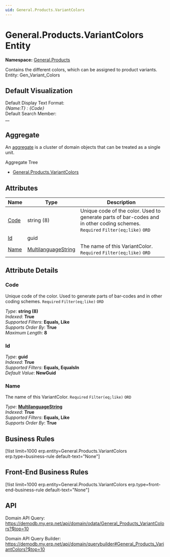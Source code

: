 ```yaml
---
uid: General.Products.VariantColors
---
```

# General.Products.VariantColors Entity

**Namespace:** [General.Products](General.Products.md)  

Contains the different colors, which can be assigned to product variants. Entity: Gen_Variant_Colors

## Default Visualization
Default Display Text Format:  
_{Name:T} : {Code}_  
Default Search Member:  
__  

## Aggregate
An [aggregate](https://docs.erp.net/tech/advanced/concepts/aggregates.html) is a cluster of domain objects that can be treated as a single unit.  

Aggregate Tree  
* [General.Products.VariantColors](General.Products.VariantColors.md)  

## Attributes

| Name | Type | Description |
| ---- | ---- | --- |
| [Code](General.Products.VariantColors.md#code) | string (8) | Unique code of the color. Used to generate parts of bar-codes and in other coding schemes. `Required` `Filter(eq;like)` `ORD` 
| [Id](General.Products.VariantColors.md#id) | guid |  
| [Name](General.Products.VariantColors.md#name) | [MultilanguageString](../data-types.md#multilanguagestring) | The name of this VariantColor. `Required` `Filter(eq;like)` `ORD` 


## Attribute Details

### Code

Unique code of the color. Used to generate parts of bar-codes and in other coding schemes. `Required` `Filter(eq;like)` `ORD`

_Type_: **string (8)**  
_Indexed_: **True**  
_Supported Filters_: **Equals, Like**  
_Supports Order By_: **True**  
_Maximum Length_: **8**  

### Id

_Type_: **guid**  
_Indexed_: **True**  
_Supported Filters_: **Equals, EqualsIn**  
_Default Value_: **NewGuid**  

### Name

The name of this VariantColor. `Required` `Filter(eq;like)` `ORD`

_Type_: **[MultilanguageString](../data-types.md#multilanguagestring)**  
_Indexed_: **True**  
_Supported Filters_: **Equals, Like**  
_Supports Order By_: **True**  



## Business Rules

[!list limit=1000 erp.entity=General.Products.VariantColors erp.type=business-rule default-text="None"]

## Front-End Business Rules

[!list limit=1000 erp.entity=General.Products.VariantColors erp.type=front-end-business-rule default-text="None"]

## API

Domain API Query:
<https://demodb.my.erp.net/api/domain/odata/General_Products_VariantColors?$top=10>

Domain API Query Builder:
<https://demodb.my.erp.net/api/domain/querybuilder#General_Products_VariantColors?$top=10>

